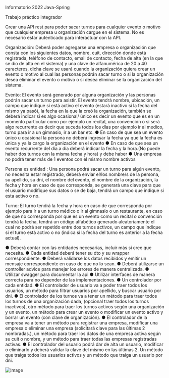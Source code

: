 Informatorio 2022 Java-Spring 

Trabajo práctico integrador


Crear una API rest para poder sacar turnos para cualquier evento o motivo que cualquier empresa  u organización cargue en el sistema. No es necesario estar autenticado para interactuar con la API.

Organización:
Deberá poder agregarse una empresa o organización que consta con los siguientes datos, nombre, cuit, dirección donde está registrada, teléfono de contacto, email de contacto, fecha de alta (en la que se dio de alta en el sistema) y una clave de alfanumérica de 20 a 40 caracteres, dicha clave se usará cuando la organización quiera crear un evento o motivo al cual las personas podrán sacar turno o si la organización desea eliminar el evento o motivo o si desea eliminar se la organización del sistema.

Evento:
El evento será generado por alguna organización y las personas podrán sacar un turno para asistir.
El evento tendrá nombre, ubicación, un campo que indique si está activo el evento (estará inactivo si la fecha del mismo ya pasó), la fecha en la que la creó la organización,  también se deberá indicar si es algo ocasional/ único es decir un evento que es en un momento particular como por ejemplo un recital, una convención o si será algo recurrente es decir que suceda todos los días por ejemplo ir al medico, turno para ir a un gimnasio, ir a un bar etc. 
●	En  caso de que sea un evento único u ocasional la persona no deberá ingresar la fecha ya que la fecha es única y ya la cargo la organización en el evento
●	En caso de que sea un evento recurrente del día a día deberá indicar la fecha y la hora.(No puede haber dos turnos con la misma fecha y hora) y debe haber
●	Una empresa no podrá tener más de 1 eventos con el mismo nombre activos

Persona es entidad : Una persona podrá sacar un turno para algún evento, no necesita estar registrado, deberá enviar el/los nombre/s de la persona, su apellido, su dni, el nombre del evento, el nombre de la organización, la fecha y hora en caso de que corresponda, se generará una clave para que el usuario modifique sus datos o se de baja, tendrá un campo que indique si esta activo o no.

Turno: El turno tendrá la fecha y hora en caso de que corresponda por ejemplo para ir a un turno médico o ir al gimnasio o un restaurante, en caso de que no corresponda por que es un evento como un recital o convención tendrá la fecha, tendrá un código alfabético generado aleatoriamente el cual no podrá ser repetido entre dos turnos activos, un campo que indique si el turno está activo o no (indica si la fecha del turno es anterior a la fecha actual).

●	Deberá contar con las entidades necesarias, incluir más si cree que necesita.
●	Cada entidad deberá tener su dto y su wrapper correspondiente.
●	Deberá validarse los datos recibidos y emitir un mensaje correspondiente en caso de que no lo sean.
●	Deberá utilizarse un controller advice para manejar los errores de manera centralizada.
●	Utilizar swagger para documentar la api
●	Utilizar interfaces de manera correcta para no depender de las implementaciones.
●	Un controlador por cada entidad.
●	El controlador de usuario va a poder traer todos los usuarios, un método para filtrar usuarios por apellido, y buscar usuario por dni.
●	El controlador de los turnos va a tener un método para traer todos los turnos de una organización dada,  (opcional traer todos los turnos inactivos), otro método para traer los turnos activos  según una organización y un evento, un método para crear un evento o modificar un evento activo y borrar un evento (con clave de organización).
●	El controlador de la empresa va a tener un método para registrar una empresa, modificar una empresa o eliminar una empresa (solicitará clave para las últimas 2 nombradas.), un método para traer los datos de una empresa activa según su cuit o nombre, y un método para traer todas las empresas registradas activas.
●	El controlador del usuario podrá dar de alta un usuario, modificar o eliminarlo y deberá validar la clave del mismo en las últimas 2. Un método que traiga todos los usuarios activos y un método que traiga un usuario por dni.

![image](https://user-images.githubusercontent.com/102974719/207161608-ba790fa4-85c9-4077-955f-65f356be10c2.png)
